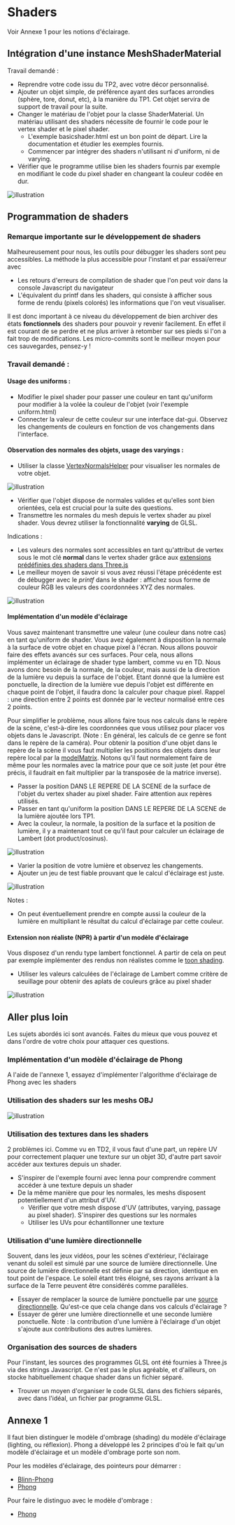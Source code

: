 # Shaders

Voir Annexe 1 pour les notions d'éclairage.

## Intégration d'une instance MeshShaderMaterial

Travail demandé :
- Reprendre votre code issu du TP2, avec votre décor personnalisé.
- Ajouter un objet simple, de préférence ayant des surfaces arrondies (sphère, tore, donut, etc), à la manière du TP1. Cet objet servira de support de travail pour la suite.
- Changer le matériau de l'objet pour la classe ShaderMaterial. Un matériau utilisant des shaders nécessite de fournir le code pour le vertex shader et le pixel shader.
  - L'exemple basicshader.html est un bon point de départ. Lire la documentation et étudier les exemples fournis. 
  - Commencer par intégrer des shaders n'utilisant ni d'uniform, ni de varying.
- Vérifier que le programme utilise bien les shaders fournis par exemple en modifiant le code du pixel shader en changeant la couleur codée en dur.

![illustration](P4x_3_1.png)

## Programmation de shaders

### Remarque importante sur le développement de shaders
    
Malheureusement pour nous, les outils pour débugger les shaders sont peu accessibles. 
La méthode la plus accessible pour l'instant et par essai/erreur avec 
- Les retours d'erreurs de compilation de shader que l'on peut voir dans la console Javascript du navigateur 
- L'équivalent du printf dans les shaders, qui consiste à afficher sous forme de rendu (pixels colorés) les informations que l'on veut visualiser.

Il est donc important à ce niveau du développement de bien archiver des états **fonctionnels** des shaders pour pouvoir y revenir facilement.
En effet il est courant de se perdre et ne plus arriver à retomber sur ses pieds si l'on a fait trop de modifications. 
Les micro-commits sont le meilleur moyen pour ces sauvegardes, pensez-y !

### Travail demandé :
#### Usage des uniforms :
- Modifier le pixel shader pour passer une couleur en tant qu'uniform pour modifier à la volée la couleur de l'objet (voir l'exemple uniform.html)
- Connecter la valeur de cette couleur sur une interface dat-gui. Observez les changements de couleurs en fonction de vos changements dans l'interface.

#### Observation des normales des objets, usage des varyings :
- Utiliser la classe [VertexNormalsHelper](https://threejs.org/docs/#api/en/helpers/VertexNormalsHelper) pour visualiser les normales de votre objet. 

![illustration](P4x_3_4.png)

- Vérifier que l'objet dispose de normales valides et qu'elles sont bien orientées, cela est crucial pour la suite des questions.
- Transmettre les normales du mesh depuis le vertex shader au pixel shader. Vous devrez utiliser la fonctionnalité **varying** de GLSL. 

Indications :
- Les valeurs des normales sont accessibles en tant qu'attribut de vertex sous le mot clé **normal** dans le vertex shader grâce aux [extensions prédéfinies des shaders dans Three.js](https://threejs.org/docs/#api/en/renderers/webgl/WebGLProgram)
- Le meilleur moyen de savoir si vous avez réussi l'étape précédente est de débugger avec le *printf* dans le shader : affichez sous forme de couleur RGB les valeurs des coordonnées XYZ des normales.

![illustration](P4x_3_5.png)

#### Implémentation d'un modèle d'éclairage
Vous savez maintenant transmettre une valeur (une couleur dans notre cas) en tant qu'uniform de shader. Vous avez également à disposition la normale à la surface de votre objet en chaque pixel à l'écran.
Nous allons pouvoir faire des effets avancés sur ces surfaces. Pour cela, nous allons implémenter un éclairage de shader type lambert, comme vu en TD.
Nous avons donc besoin de la normale, de la couleur, mais aussi de la direction de la lumière vu depuis la surface de l'objet. Etant donné que la lumière est ponctuelle, la direction de la lumière
vue depuis l'objet est différente en chaque point de l'objet, il faudra donc la calculer pour chaque pixel. Rappel : une direction entre 2 points est donnée par le vecteur normalisé entre ces 2 points.

Pour simplifier le problème, nous allons faire tous nos calculs dans le repère de la scène, c'est-à-dire les coordonnées que vous utilisez pour placer vos objets dans le Javascript. 
(Note : En général, les calculs de ce genre se font dans le repère de la caméra).
Pour obtenir la position d'une objet dans le repère de la scène il vous faut multiplier les positions des objets dans leur repère local par la [modelMatrix](https://threejs.org/docs/#api/en/renderers/webgl/WebGLProgram).
Notons qu'il faut normalement faire de même pour les normales avec la matrice pour que ce soit juste (et pour être précis, il faudrait en fait multiplier par la transposée de la matrice inverse).
- Passer la position DANS LE REPERE DE LA SCENE de la surface de l'objet du vertex shader au pixel shader. Faire attention aux repères utilisés.
- Passer en tant qu'uniform la position DANS LE REPERE DE LA SCENE de la lumière ajoutée lors TP1.
- Avec la couleur, la normale, la position de la surface et la position de lumière, il y a maintenant tout ce qu'il faut pour calculer un éclairage de Lambert (dot product/cosinus).

![illustration](P4x_3_6.png)

- Varier la position de votre lumière et observez les changements.
- Ajouter un jeu de test fiable prouvant que le calcul d'éclairage est juste.

![illustration](P4x_3_7.png)

Notes : 
- On peut éventuellement prendre en compte aussi la couleur de la lumière en multipliant le résultat du calcul d'éclairage par cette couleur.

#### Extension non réaliste (NPR) à partir d'un modèle d'éclairage
Vous disposez d'un rendu type lambert fonctionnel. A partir de cela on peut par exemple implémenter des rendus non réalistes comme le [toon shading](https://threejs.org/docs/#api/en/materials/MeshToonMaterial).
- Utiliser les valeurs calculées de l'éclairage de Lambert comme critère de seuillage pour obtenir des aplats de couleurs grâce au pixel shader

![illustration](P4x_3_8.png)

## Aller plus loin

Les sujets abordés ici sont avancés. Faites du mieux que vous pouvez et dans l'ordre de votre choix pour attaquer ces questions.

### Implémentation d'un modèle d'éclairage de Phong

A l'aide de l'annexe 1, essayez d'implémenter l'algorithme d'éclairage de Phong avec les shaders

### Utilisation des shaders sur les meshs OBJ

![illustration](P4x_3_9.png)

### Utilisation des textures dans les shaders

2 problèmes ici. Comme vu en TD2, il vous faut d'une part, un repère UV pour correctement plaquer une texture sur un objet 3D, d'autre part savoir accéder aux textures depuis un shader.
- S'inspirer de l'exemple fourni avec lenna pour comprendre comment accéder à une texture depuis un shader
- De la même manière que pour les normales, les meshs disposent potentiellement d'un attribut d'UV.
  - Vérifier que votre mesh dispose d'UV (attributes, varying, passage au pixel shader). S'inspirer des questions sur les normales
  - Utiliser les UVs pour échantillonner une texture


### Utilisation d'une lumière directionnelle

Souvent, dans les jeux vidéos, pour les scènes d'extérieur, l'éclairage venant du soleil est simulé par une source de lumière directionnelle. 
Une source de lumière directionnelle est définie par sa direction, identique en tout point de l'espace. Le soleil étant très éloigné, ses rayons arrivant à la surface de la Terre peuvent être considérés comme parallèles.

- Essayer de remplacer la source de lumière ponctuelle par une [source directionnelle](https://threejs.org/docs/#api/en/lights/DirectionalLight). Qu'est-ce que cela change dans vos calculs d'éclairage ?
- Essayer de gérer une lumière directionnelle et une seconde lumière ponctuelle. Note : la contribution d'une lumière à l'éclairage d'un objet s'ajoute aux contributions des autres lumières.

### Organisation des sources de shaders

Pour l'instant, les sources des programmes GLSL ont été fournies à Three.js via des strings Javascript. Ce n'est pas le plus agréable, et d'ailleurs, on stocke habituellement chaque shader dans un fichier séparé.

- Trouver un moyen d'organiser le code GLSL dans des fichiers séparés, avec dans l'idéal, un fichier par programme GLSL.

## Annexe 1

Il faut bien distinguer le modèle d'ombrage (shading) du modèle d'éclairage (lighting, ou réflexion). Phong a développé les 2 principes d'où le fait qu'un modèle d'éclairage et un modèle d'ombrage porte son nom.

Pour les modèles d'éclairage, des pointeurs pour démarrer :
- [Blinn-Phong](https://en.wikipedia.org/wiki/Blinn%E2%80%93Phong_shading_model)
- [Phong](https://en.wikipedia.org/wiki/Phong_reflection_model)

Pour faire le distinguo avec le modèle d'ombrage : 
- [Phong](https://en.wikipedia.org/wiki/Phong_shading)

